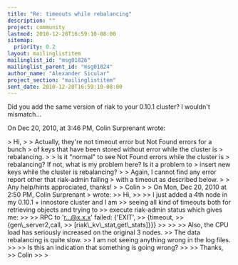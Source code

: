 ```yaml
---
title: "Re: timeouts while rebalancing"
description: ""
project: community
lastmod: 2010-12-20T16:59:10-08:00
sitemap:
  priority: 0.2
layout: mailinglistitem
mailinglist_id: "msg01826"
mailinglist_parent_id: "msg01824"
author_name: "Alexander Sicular"
project_section: "mailinglistitem"
sent_date: 2010-12-20T16:59:10-08:00
---
```



Did you add the same version of riak to your 0.10.1 cluster? I wouldn't 
mismatch...

On Dec 20, 2010, at 3:46 PM, Colin Surprenant wrote:

&gt; Hi,
&gt; 
&gt; Actually, they're not timeout error but Not Found errors for a bunch
&gt; of keys that have been stored without error while the cluster is
&gt; rebalancing.
&gt; 
&gt; Is it "normal" to see Not Found errors while the cluster is
&gt; rebalancing? If not, what is my problem here? Is it a problem to
&gt; insert new keys while the cluster is rebalancing?
&gt; 
&gt; Again, I cannot find any error report other that riak-admin failing
&gt; with a timeout as described below.
&gt; 
&gt; Any help/hints approciated, thanks!
&gt; 
&gt; Colin
&gt; 
&gt; On Mon, Dec 20, 2010 at 2:50 PM, Colin Surprenant
&gt;  wrote:
&gt;&gt; Hi,
&gt;&gt; 
&gt;&gt; I just added a 4th node in my 0.10.1 + innostore cluster and I am
&gt;&gt; seeing all kind of timeouts both for retrieving objects and trying to
&gt;&gt; execute riak-admin status which gives me:
&gt;&gt; 
&gt;&gt; RPC to 'r...@x.x.x' failed: {'EXIT',
&gt;&gt; {timeout,
&gt;&gt; {gen\\_server2,call,
&gt;&gt; [riak\\_kv\\_stat,get\\_stats]}}}
&gt;&gt; 
&gt;&gt; 
&gt;&gt; Also, the CPU load has seriously increased on the original 3 nodes.
&gt;&gt; The data rebalancing is quite slow.
&gt;&gt; I am not seeing anything wrong in the log files.
&gt;&gt; 
&gt;&gt; Is this an indication that something is going wrong?
&gt;&gt; 
&gt;&gt; Thanks,
&gt;&gt; Colin
&gt;&gt; 
&gt; 
